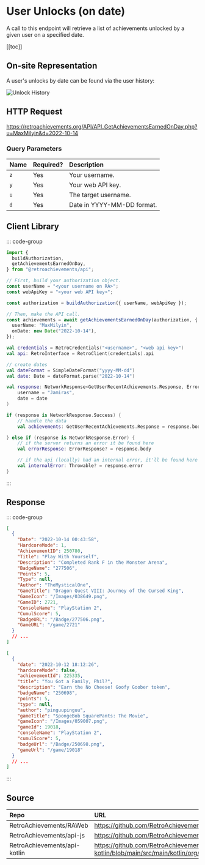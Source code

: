 <script setup>
import SampleRequest from '../components/SampleRequest.vue';
</script>

# User Unlocks (on date)

A call to this endpoint will retrieve a list of achievements unlocked by a given user on a specified date.

[[toc]]

## On-site Representation

A user's unlocks by date can be found via the user history:

![Unlock History](/unlock-history.png)

## HTTP Request

<SampleRequest httpVerb="GET">https://retroachievements.org/API/API_GetAchievementsEarnedOnDay.php?u=MaxMilyin&d=2022-10-14</SampleRequest>

### Query Parameters

| Name | Required? | Description                |
| :--- | :-------- | :------------------------- |
| `z`  | Yes       | Your username.             |
| `y`  | Yes       | Your web API key.          |
| `u`  | Yes       | The target username.       |
| `d`  | Yes       | Date in YYYY-MM-DD format. |

## Client Library

::: code-group

```ts [NodeJS]
import {
  buildAuthorization,
  getAchievementsEarnedOnDay,
} from "@retroachievements/api";

// First, build your authorization object.
const userName = "<your username on RA>";
const webApiKey = "<your web API key>";

const authorization = buildAuthorization({ userName, webApiKey });

// Then, make the API call.
const achievements = await getAchievementsEarnedOnDay(authorization, {
  userName: "MaxMilyin",
  onDate: new Date("2022-10-14"),
});
```

```kotlin [Kotlin]
val credentials = RetroCredentials("<username>", "<web api key>")
val api: RetroInterface = RetroClient(credentials).api

// create dates
val dateFormat = SimpleDateFormat("yyyy-MM-dd")
val date: Date = dateFormat.parse("2022-10-14")

val response: NetworkResponse<GetUserRecentAchievements.Response, ErrorResponse> = api.getAchievementsEarnedOnDay(
    username = "Jamiras",
    date = date
)

if (response is NetworkResponse.Success) {
    // handle the data
    val achievements: GetUserRecentAchievements.Response = response.body

} else if (response is NetworkResponse.Error) {
    // if the server returns an error it be found here
    val errorResponse: ErrorResponse? = response.body

    // if the api (locally) had an internal error, it'll be found here
    val internalError: Throwable? = response.error
}
```

:::

## Response

::: code-group

```json [HTTP Response]
[
  {
    "Date": "2022-10-14 00:43:58",
    "HardcoreMode": 1,
    "AchievementID": 250780,
    "Title": "Play With Yourself",
    "Description": "Completed Rank F in the Monster Arena",
    "BadgeName": "277506",
    "Points": 5,
    "Type": null,
    "Author": "TheMysticalOne",
    "GameTitle": "Dragon Quest VIII: Journey of the Cursed King",
    "GameIcon": "/Images/038649.png",
    "GameID": 2721,
    "ConsoleName": "PlayStation 2",
    "CumulScore": 5,
    "BadgeURL": "/Badge/277506.png",
    "GameURL": "/game/2721"
  }
  // ...
]
```

```json [NodeJS]
[
  {
    "date": "2022-10-12 18:12:26",
    "hardcoreMode": false,
    "achievementId": 225335,
    "title": "You Got a Family, Phil?",
    "description": "Earn the No Cheese! Goofy Goober token",
    "badgeName": "250698",
    "points": 5,
    "type": null,
    "author": "pinguupinguu",
    "gameTitle": "SpongeBob SquarePants: The Movie",
    "gameIcon": "/Images/059007.png",
    "gameId": 19018,
    "consoleName": "PlayStation 2",
    "cumulScore": 5,
    "badgeUrl": "/Badge/250698.png",
    "gameUrl": "/game/19018"
  }
  // ...
]
```

:::

## Source

| Repo                         | URL                                                                                                                  |
| :--------------------------- | :------------------------------------------------------------------------------------------------------------------- |
| RetroAchievements/RAWeb      | https://github.com/RetroAchievements/RAWeb/blob/master/public/API/API_GetAchievementsEarnedOnDay.php                 |
| RetroAchievements/api-js     | https://github.com/RetroAchievements/api-js/blob/main/src/user/getAchievementsEarnedOnDay.ts                         |
| RetroAchievements/api-kotlin | https://github.com/RetroAchievements/api-kotlin/blob/main/src/main/kotlin/org/retroachivements/api/RetroInterface.kt |
